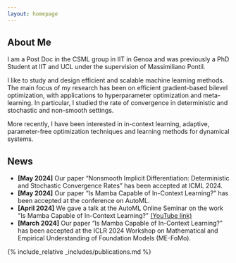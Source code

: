 ```yaml
---
layout: homepage
---
```


## About Me

I am a Post Doc in the CSML group in IIT in Genoa and was previously a PhD Student at IIT and UCL under the supervision of Massimiliano Pontil.

I like to study and design efficient and scalable machine learning methods. 
The main focus of my research has been on efficient gradient-based bilevel optimization, with applications to hyperparameter optimization and meta-learning. In particular, I studied the rate of convergence in deterministic and stochastic and non-smooth settings. 

More recently, I have been interested in in-context learning, adaptive, parameter-free optimization techniques and learning methods for dynamical systems.

<!-- ## Research Interests

- **Computer Vision:** image recognition, image generation, video captioning
- **Machine Learning:** meta-learning, incremental learning, transfer learning -->

## News

- **[May 2024]** Our paper “Nonsmooth Implicit Differentiation: Deterministic and Stochastic Convergence Rates” has been accepted at ICML 2024.
- **[May 2024]** Our paper “Is Mamba Capable of In-Context Learning?” has been accepted at the conference on AutoML.
- **[April 2024]** We gave a talk at the AutoML Online Seminar on the work "Is Mamba Capable of In-Context Learning?" [(YouTube link)](https://www.youtube.com/watch?v=q5-RPiBP2Bs)
- **[March 2024]** Our paper “Is Mamba Capable of In-Context Learning?” has been accepted at the ICLR 2024 Workshop on Mathematical and Empirical Understanding of Foundation Models (ME-FoMo).


{% include_relative _includes/publications.md %}



<!-- {% include_relative _includes/services.md %} -->
